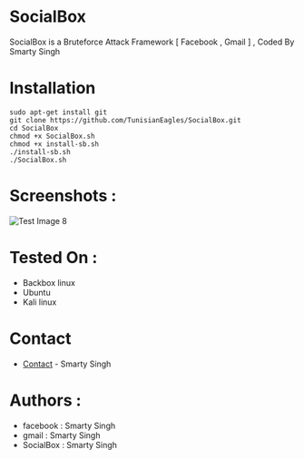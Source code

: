 # SocialBox
SocialBox is a Bruteforce Attack Framework [ Facebook , Gmail ] , Coded By Smarty Singh
# Installation
```
sudo apt-get install git
git clone https://github.com/TunisianEagles/SocialBox.git
cd SocialBox
chmod +x SocialBox.sh
chmod +x install-sb.sh
./install-sb.sh
./SocialBox.sh
```
# Screenshots :
![Test Image 8](https://raw.githubusercontent.com/TunisianEagles/SocialBox/master/Screenshots/sb.png)
# Tested On :
* Backbox linux
* Ubuntu 
* Kali linux
# Contact
* [Contact](https://www.facebook.com/OfficialSmartSoft) - Smarty Singh
# Authors :
* facebook  : Smarty Singh
* gmail     : Smarty Singh
* SocialBox : Smarty Singh
